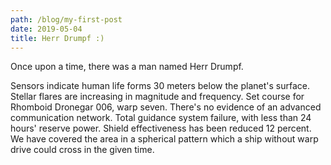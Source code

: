 ```yaml
---
path: /blog/my-first-post
date: 2019-05-04
title: Herr Drumpf :)
---
```


Once upon a time, there was a man named Herr Drumpf.

Sensors indicate human life forms 30 meters below the planet's surface. Stellar flares are increasing in magnitude and frequency. Set course for Rhomboid Dronegar 006, warp seven. There's no evidence of an advanced communication network. Total guidance system failure, with less than 24 hours' reserve power. Shield effectiveness has been reduced 12 percent. We have covered the area in a spherical pattern which a ship without warp drive could cross in the given time.